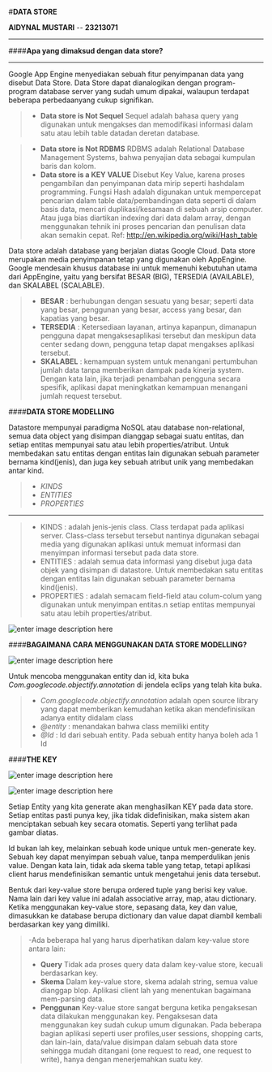 #**DATA STORE**


**AIDYNAL MUSTARI**  -- **23213071**

----------

####**Apa yang dimaksud dengan data store?**

-------------

Google App Engine menyediakan sebuah fitur penyimpanan data yang disebut Data Store. Data Store dapat dianalogikan dengan program-program database server yang sudah umum dipakai, walaupun terdapat beberapa perbedaanyang cukup signifikan.
 
> - **Data store is Not Sequel**
Sequel adalah bahasa query yang digunakan untuk mengakses dan memodifikasi informasi dalam satu atau lebih table datadan deretan database.

> - **Data store is Not RDBMS**
RDBMS adalah Relational Database Management Systems, bahwa penyajian data sebagai kumpulan baris dan kolom.
> - **Data store is a KEY VALUE**
Disebut Key Value, karena proses pengambilan dan penyimpanan data mirip seperti hashdalam programming.  Fungsi Hash adalah digunakan untuk mempercepat pencarian dalam table data/pembandingan data seperti di dalam basis data, mencari duplikasi/kesamaan di sebuah arsip computer. Atau juga bias diartikan indexing dari data dalam array, dengan menggunakan tehnik ini proses pencarian dan penulisan data akan semakin cepat.
Ref: http://en.wikipedia.org/wiki/Hash_table

Data store adalah database yang berjalan diatas Google Cloud. Data store merupakan media penyimpanan tetap yang digunakan oleh AppEngine. Google mendesain khusus database ini untuk memenuhi kebutuhan utama dari AppEngine, yaitu yang bersifat BESAR (BIG), TERSEDIA (AVAILABLE), dan SKALABEL (SCALABLE).

>-  **BESAR**	:	berhubungan dengan sesuatu yang besar; seperti data yang besar, penggunan yang besar, access yang besar, dan kapatias yang besar.
>- **TERSEDIA** 	:	Ketersediaan layanan, artinya kapanpun, dimanapun pengguna dapat mengaksesaplikasi tersebut dan meskipun data center sedang down, pengguna tetap dapat mengakses aplikasi tersebut.
>- **SKALABEL** 	:	kemampuan system untuk menangani pertumbuhan jumlah data tanpa memberikan dampak pada kinerja system. Dengan kata lain, jika terjadi penambahan pengguna secara spesifik, aplikasi dapat meningkatkan kemampuan menangani jumlah request tersebut.


####**DATA STORE MODELLING**

Datastore mempunyai paradigma NoSQL atau database non-relational, semua data object yang disimpan dianggap sebagai suatu entitas, dan setiap entitas mempunyai satu atau lebih properties/atribut. Untuk membedakan satu entitas dengan entitas lain digunakan sebuah parameter bernama kind(jenis), dan juga key sebuah atribut unik yang membedakan antar kind.

>- *KINDS*
>- *ENTITIES*
>- *PROPERTIES*
***
>- KINDS	:	adalah jenis-jenis class. Class terdapat pada aplikasi server. Class-class tersebut tersebut nantinya digunakan sebagai media yang digunakan aplikasi untuk memuat informasi dan menyimpan informasi tersebut pada data store.
>- ENTITIES 	:	adalah semua data informasi yang disebut juga data objek yang disimpan di datastore. Untuk membedakan satu entitas dengan entitas lain digunakan sebuah parameter bernama kind(jenis). 
>- PROPERTIES : 	adalah semacam field-field atau colum-colum yang digunakan untuk menyimpan entitas.n setiap entitas mempunyai satu atau lebih properties/atribut.

![enter image description here](https://lh3.googleusercontent.com/-uzFV_rLomLM/VI8MBNzsg4I/AAAAAAAAAE0/pGIrL3_CGho/w600-h312-no/kinds+entities+properties.jpg)
 
####**BAGAIMANA CARA MENGGUNAKAN DATA STORE MODELLING?**

![enter image description here](https://lh4.googleusercontent.com/-bVXRMIAakbI/VI8MS3jAfyI/AAAAAAAAAFI/JX11vMGNY_I/w550-h420-no/Picture1.jpg)
 
Untuk mencoba menggunakan entity dan id, kita buka *Com.googlecode.objectify.annotation* di jendela eclips yang telah kita buka.

>- *Com.googlecode.objectify.annotation* adalah open source library yang dapat memberikan kemudahan ketika akan mendefinisikan adanya entity didalam class
>- *@entity* : menandakan bahwa class memiliki entity
>- *@Id* : Id dari sebuah entity. Pada sebuah entity hanya boleh ada 1 Id

####**THE KEY**	

![enter image description here](https://lh4.googleusercontent.com/-ZEVc6HiVkvc/VI8MiHbXqII/AAAAAAAAAFc/l6i7QWW2E2g/w493-h239-no/the+key+1.jpg)
 
 ![enter image description here](https://lh4.googleusercontent.com/-K71qgkbDeIE/VI8MnW252nI/AAAAAAAAAFw/BoZnrFgykMA/w750-h230-no/the+key.jpg)

Setiap Entity yang kita generate akan menghasilkan KEY pada data store. Setiap entitas pasti punya key, jika tidak didefinisikan, maka sistem akan menciptakan sebuah key secara otomatis. Seperti yang terlihat pada gambar diatas.


Id bukan lah key, melainkan sebuah kode unique untuk men-generate key. Sebuah key dapat menyimpan sebuah value, tanpa memperdulikan jenis value. Dengan kata lain, tidak ada skema table yang tetap, tetapi aplikasi client harus mendefinisikan semantic untuk mengetahui jenis data tersebut.

Bentuk dari key-value store berupa ordered tuple yang berisi key value. Nama lain dari key value ini adalah associative array, map, atau dictionary. Ketika menggunakan key-value store, sepasang data, key dan value, dimasukkan ke database berupa dictionary dan value dapat diambil kembali berdasarkan key yang dimiliki.
>-Ada beberapa hal yang harus diperhatikan dalam key-value store antara lain:
>- **Query**
Tidak ada proses query data dalam key-value store, kecuali berdasarkan key.
>- **Skema** 
Dalam key-value store, skema adalah string, semua value dianggap blop. Aplikasi client lah yang menentukan bagaimana mem-parsing data.
>- **Penggunan**
Key-value store sangat berguna ketika pengaksesan data dilakukan menggunakan key. 
Pengaksesan data menggunakan key  sudah cukup umum digunakan. Pada beberapa bagian aplikasi seperti user profiles,user sessions, shopping carts, dan lain-lain, data/value disimpan dalam sebuah data store sehingga mudah ditangani (one request to read, one request to write), hanya dengan menerjemahkan suatu key.


